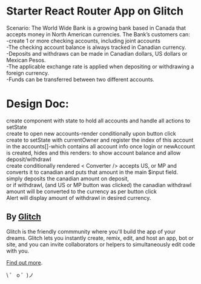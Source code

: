 # Starter React Router App on Glitch

Scenario:
The World Wide Bank is a growing bank based in Canada that accepts money in North American
currencies.
The Bank’s customers can:<br>
-create 1 or more checking accounts, including joint accounts<br>
-The checking account balance is always tracked in Canadian currency.<br>
-Deposits and withdraws can be made in Canadian dollars, US dollars or Mexican Pesos. <br>
-The applicable exchange rate is applied when depositing or withdrawing a foreign currency. <br>
-Funds can be transferred between two different accounts. <br>

# Design Doc:

create <MainBank /> component with state to hold all accounts and handle all actions to setState<br>
create <NewAccount /> to open new accounts-render conditionally upon button click<br>
create <login /> to setState with currentOwner and register the index of this account in the accounts[]-which contains all account info
once login or newAccount is created, <login /> hides and this renders:
<ShowAccount /> to show account balance and allow deposit/withdrawl
<br>
create conditionally rendered < Converter /> accepts US, or MP and converts it to canadian and puts that amount in the main \$input field.<br />
simply deposits the canadian amount on deposit, <br />
or if withdrawl, (and US or MP button was clicked) the canadian withdrawl amount will be converted to the currency as per button click<br />
Alert will display amount of withdrawl in desired currency.
<br>

## By [Glitch](https://glitch.com/)

Glitch is the friendly commmunity where you'll build the app of your dreams. Glitch lets you instantly create, remix, edit, and host an app, bot or site, and you can invite collaborators or helpers to simultaneously edit code with you.

[Find out more](https://glitch.com/about).

\ ゜ o ゜)ノ
